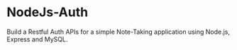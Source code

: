 # NodeJs-Auth
Build a Restful Auth APIs for a simple Note-Taking application using Node.js, Express and MySQL.
